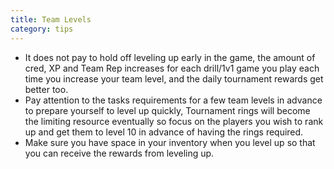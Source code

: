 ```yaml
---
title: Team Levels
category: tips
---
```


* It does not pay to hold off leveling up early in the game, the amount of cred, XP and Team Rep increases for each drill/1v1 game you play each time you increase your team level, and the daily tournament rewards get better too.
* Pay attention to the tasks requirements for a few team levels in advance to prepare yourself to level up quickly, Tournament rings will become the limiting resource eventually so focus on the players you wish to rank up and get them to level 10 in advance of having the rings required.
* Make sure you have space in your inventory when you level up so that you can receive the rewards from leveling up.
